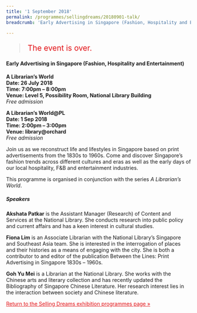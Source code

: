 ```yaml
---
title: '1 September 2018'
permalink: /programmes/sellingdreams/20180901-talk/
breadcrumb: 'Early Advertising in Singapore (Fashion, Hospitality and Entertainment)'

---
```



<blockquote style="color: #E21216; font-size: 150%;">The event is over.</blockquote>

<h4>Early Advertising in Singapore (Fashion, Hospitality and Entertainment)</h4>

__A Librarian’s World__<br>
__Date: 26 July 2018__<br>
__Time: 7:00pm – 8:00pm__<br>
__Venue: Level 5, Possibility Room, National Library Building__<br>
_Free admission_

__A Librarian’s World@PL__<br>
__Date: 1 Sep 2018__<br>
__Time: 2:00pm – 3:00pm__<br>
__Venue: library@orchard__<br>
_Free admission_

Join us as we reconstruct life and lifestyles in Singapore based on print advertisements from the 1830s to 1960s. Come and discover Singapore’s fashion trends across different cultures and eras as well as the early days of our local hospitality, F&B and entertainment industries.

This programme is organised in conjunction with the series _A Librarian’s World_.

##### Speakers
__Akshata Patkar__ is the Assistant Manager (Research) of Content and Services at the National Library. She conducts research into public policy and current affairs and has a keen interest in cultural studies.

__Fiona Lim__ is an Associate Librarian with the National Library’s Singapore and Southeast Asia team. She is interested in the interrogation of places and their histories as a means of engaging with the city. She is both a contributor to and editor of the publication Between the Lines: Print Advertising in Singapore 1830s – 1960s.

__Goh Yu Mei__ is a Librarian at the National Library. She works with the Chinese arts and literary collection and has recently updated the Bibliography of Singapore Chinese Literature. Her research interest lies in the interaction between society and Chinese literature.

<a href="/exhibitions/past-exhibitions/sellingdreams/programmes/" style="color:#E21216;">Return to the Selling Dreams exhibition programmes page &#187;</a>
